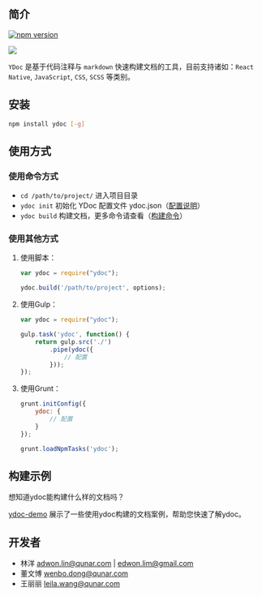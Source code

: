 ## 简介

[![npm version](https://badge.fury.io/js/ydoc.svg)](http://badge.fury.io/js/ydoc)

![](https://nodei.co/npm/ydoc.png?downloads=true&downloadRank=true&stars=true)

`YDoc` 是基于代码注释与 `markdown` 快速构建文档的工具，目前支持诸如：`React Native`, `JavaScript`, `CSS`, `SCSS` 等类别。

## 安装

```bash
npm install ydoc [-g]
```

## 使用方式

### 使用命令方式

* `cd /path/to/project/` 进入项目目录
* `ydoc init` 初始化 YDoc 配置文件 ydoc.json（[配置说明](./usage.html#配置文件)）
* `ydoc build` 构建文档，更多命令请查看（[构建命令](./usage.html#构建命令)）


### 使用其他方式

1. 使用脚本：

    ```javascript
    var ydoc = require("ydoc");

    ydoc.build('/path/to/project', options);
    ```

2. 使用Gulp：

    ```javascript
    var ydoc = require("ydoc");

    gulp.task('ydoc', function() {
        return gulp.src('./')
            .pipe(ydoc({
                // 配置
            }));
    });
    ```

3. 使用Grunt：

    ```javascript
    grunt.initConfig({
        ydoc: {
            // 配置
        }
    });

    grunt.loadNpmTasks('ydoc');

## 构建示例

想知道ydoc能构建什么样的文档吗？

[ydoc-demo](https://github.com/YMFE/ydoc-demo) 展示了一些使用ydoc构建的文档案例，帮助您快速了解ydoc。


## 开发者

* 林洋 <adwon.lin@qunar.com> | <edwon.lim@gmail.com>
* 董文博 <wenbo.dong@qunar.com>
* 王丽丽 <leila.wang@qunar.com>
